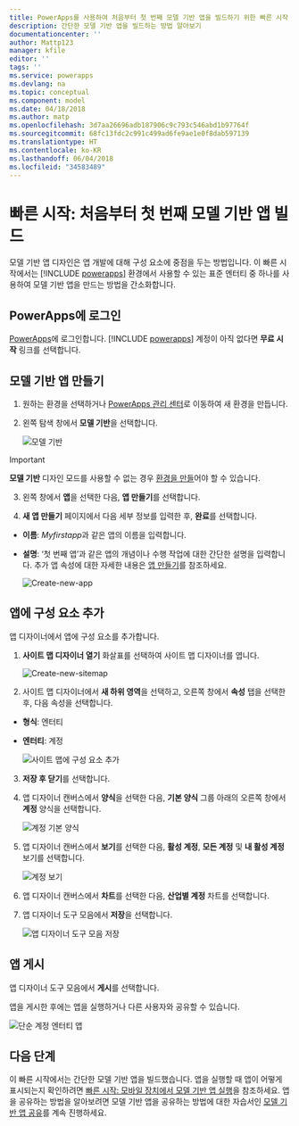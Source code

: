 ```yaml
---
title: PowerApps를 사용하여 처음부터 첫 번째 모델 기반 앱을 빌드하기 위한 빠른 시작 | Microsoft Docs
description: 간단한 모델 기반 앱을 빌드하는 방법 알아보기
documentationcenter: ''
author: Mattp123
manager: kfile
editor: ''
tags: ''
ms.service: powerapps
ms.devlang: na
ms.topic: conceptual
ms.component: model
ms.date: 04/18/2018
ms.author: matp
ms.openlocfilehash: 3d7aa26696adb187906c9c793c546abd1b97764f
ms.sourcegitcommit: 68fc13fdc2c991c499ad6fe9ae1e0f8dab597139
ms.translationtype: HT
ms.contentlocale: ko-KR
ms.lasthandoff: 06/04/2018
ms.locfileid: "34583489"
---
```

# <a name="quickstart-build-your-first-model-driven-app-from-scratch"></a>빠른 시작: 처음부터 첫 번째 모델 기반 앱 빌드
모델 기반 앱 디자인은 앱 개발에 대해 구성 요소에 중점을 두는 방법입니다. 이 빠른 시작에서는 [!INCLUDE [powerapps](../../includes/powerapps.md)] 환경에서 사용할 수 있는 표준 엔터티 중 하나를 사용하여 모델 기반 앱을 만드는 방법을 간소화합니다. 

## <a name="sign-in-to-powerapps"></a>PowerApps에 로그인
[PowerApps](https://web.powerapps.com/)에 로그인합니다. [!INCLUDE [powerapps](../../includes/powerapps.md)] 계정이 아직 없다면 **무료 시작** 링크를 선택합니다. 

## <a name="create-your-model-driven-app"></a>모델 기반 앱 만들기

1.  원하는 환경을 선택하거나 [PowerApps 관리 센터](https://admin.powerapps.com/)로 이동하여 새 환경을 만듭니다.
2.  왼쪽 탐색 창에서 **모델 기반**을 선택합니다. 

    ![모델 기반](media/build-first-model-driven-app/choose-design-mode.png)

  > [!IMPORTANT]
  > **모델 기반** 디자인 모드를 사용할 수 없는 경우 [환경을 만들](https://docs.microsoft.com/powerapps/administrator/create-environment)어야 할 수 있습니다.   

3. 왼쪽 창에서 **앱**을 선택한 다음, **앱 만들기**를 선택합니다.

4.  **새 앱 만들기** 페이지에서 다음 세부 정보를 입력한 후, **완료**를 선택합니다. 
  - **이름**: *Myfirstapp*과 같은 앱의 이름을 입력합니다. 
  - **설명**: ‘첫 번째 앱’과 같은 앱의 개념이나 수행 작업에 대한 간단한 설명을 입력합니다.
추가 앱 속성에 대한 자세한 내용은 [앱 만들기](https://docs.microsoft.com/dynamics365/customer-engagement/customize/create-edit-app#create-an-app)를 참조하세요.
 
    ![Create-new-app](media/build-first-model-driven-app/create-new-app.png)

## <a name="add-components-to-your-app"></a>앱에 구성 요소 추가
앱 디자이너에서 앱에 구성 요소를 추가합니다.
1.  **사이트 맵 디자이너 열기** 화살표를 선택하여 사이트 맵 디자이너를 엽니다. 

    ![Create-new-sitemap](media/build-first-model-driven-app/new-sitemap.png)

2.  사이트 맵 디자이너에서 **새 하위 영역**을 선택하고, 오른쪽 창에서 **속성** 탭을 선택한 후, 다음 속성을 선택합니다.
  - **형식**: 엔터티
  - **엔터티**: 계정

    ![사이트 맵에 구성 요소 추가](media/build-first-model-driven-app/sitemap.png)

3.  **저장 후 닫기**를 선택합니다.
4.  앱 디자이너 캔버스에서 **양식**을 선택한 다음, **기본 양식** 그룹 아래의 오른쪽 창에서 **계정** 양식을 선택합니다.

    ![계정 기본 양식](media/build-first-model-driven-app/main-form.png)

5.  앱 디자이너 캔버스에서 **보기**를 선택한 다음, **활성 계정**, **모든 계정** 및 **내 활성 계정** 보기를 선택합니다.

    ![계정 보기](media/build-first-model-driven-app/views.png)

6. 앱 디자이너 캔버스에서 **차트**를 선택한 다음, **산업별 계정** 차트를 선택합니다.
7. 앱 디자이너 도구 모음에서 **저장**을 선택합니다.

    ![앱 디자이너 도구 모음 저장](media/build-first-model-driven-app/app-designer-toolbar.png)
 
<!-- ##  Validate your app
This step checks for component dependencies that are required for the app to work, but haven't yet been added to the app. 

1. On the app designer canvas, select the component that indicates a dependency, such as the **Forms** component. Then, on the right-pane select the **Required** tab, expand **Entity Dependencies** and then select all required dependencies. 

    ![Add dependencies](media/build-first-model-driven-app/resolve-dependencies.png)

2. Select **Add Dependencies**.
3. On the app designer toolbar, select **Save**.  -->

## <a name="publish-your-app"></a>앱 게시
앱 디자이너 도구 모음에서 **게시**를 선택합니다.

앱을 게시한 후에는 앱을 실행하거나 다른 사용자와 공유할 수 있습니다.

![단순 계정 엔터티 앱](media/build-first-model-driven-app/accounts-quickstart-app.png)

## <a name="next-steps"></a>다음 단계
이 빠른 시작에서는 간단한 모델 기반 앱을 빌드했습니다. 앱을 실행할 때 앱이 어떻게 표시되는지 확인하려면 [빠른 시작: 모바일 장치에서 모델 기반 앱 실행](../../user/run-app-client-model-driven.md)을 참조하세요.
앱을 공유하는 방법을 알아보려면 모델 기반 앱을 공유하는 방법에 대한 자습서인 [모델 기반 앱 공유](share-model-driven-app.md)를 계속 진행하세요.
